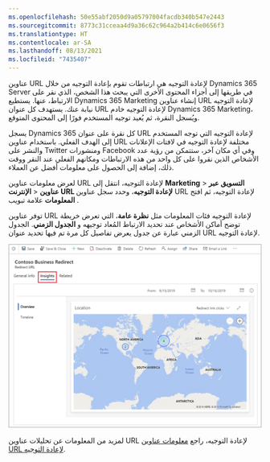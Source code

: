 ```yaml
---
ms.openlocfilehash: 50e55abf2050d9a05797004facdb340b547e2443
ms.sourcegitcommit: 8773c31cceaa4d9a36c62c964a2b414c6e0656f3
ms.translationtype: HT
ms.contentlocale: ar-SA
ms.lasthandoff: 08/13/2021
ms.locfileid: "7435407"
---
```

عناوين URL لإعادة التوجيه هي ارتباطات تقوم بإعادة التوجيه من خلال Dynamics 365 Server في طريقها إلى أجزاء المحتوى الأخرى التي يبحث هذا الشخص، الذي نقر على الارتباط، عنها. يستطيع Dynamics 365 Marketing إنشاء عناوين URL لإعادة التوجيه نيابة عنك. يستهدف كل عنوان URL لإعادة التوجيه خادم Dynamics 365 Marketing، ويُسجل النقرة، ثم يُعيد توجيه المستخدم فورًا إلى المحتوى المتوقع.

يسجل Dynamics 365 كل نقرة على عنوان URL لإعادة التوجيه التي توجه المستخدم إلى الهدف الفعلي. باستخدام عناوين URL مختلفة لإعادة التوجيه في لافتات الإعلانات والنشر على Twitter ومنشورات Facebook وفي أي مكان آخر، ستتمكن من رؤية عدد الأشخاص الذين نقروا على كل واحد من هذه الارتباطات ومكانهم الفعلي عند النقر ووقت ذلك، إضافة إلى الحصول على معلومات أفضل عن العملاء.

لعرض معلومات عناوين URL لإعادة التوجيه، انتقل إلى **Marketing** > **التسويق عبر الإنترنت** > **‎‏‎عناوين URL لإعادة التوجيه‏**، وحدد سجل عناوين URL لإعادة التوجيه، ثم افتح علامة تبويب‏‎ **المعلومات** .

توفر عناوين URL لإعادة التوجيه فئات المعلومات مثل **نظرة عامة**، التي تعرض خريطة توضح أماكن الأشخاص عند تحديد الارتباط المُعاد توجيهه و **الجدول الزمني**. الجدول الزمني عبارة عن جدول يعرض تفاصيل كل مرة تم فيها تحديد عنوان URL لإعادة التوجيه.

![لقطة شاشة لعلامة تبويب معلومات عنوان URL لإعادة التوجيه.](../media/15-redirect-url-insights.png)

لمزيد من المعلومات عن تحليلات عناوين URL لإعادة التوجيه، راجع [معلومات عناوين URL لإعادة التوجيه](/dynamics365/marketing/insights#redirect-url-insights).
